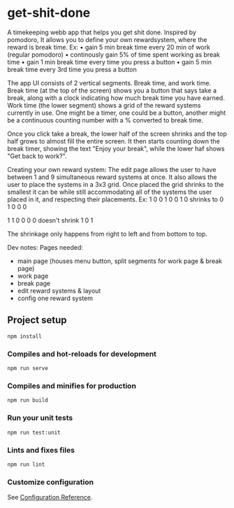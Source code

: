 # get-shit-done

A timekeeping webb app that helps you get shit done. Inspired by pomodoro, It allows you to define your own rewardsystem, where the reward is break time.
Ex:
• gain 5 min break time every 20 min of work (regular pomodoro)
• continously gain 5% of time spent working as break time
• gain 1 min break time every time you press a button
• gain 5 min break time every 3rd time you press a button

The app UI consists of 2 vertical segments. Break time, and work time. Break time (at the top of the screen) shows you a button that says take a break, along with a clock indicating how much break time you have earned.
Work time (the lower segment) shows a grid of the reward systems currently in use. One might be a timer, one could be a button, another might be a continuous counting number with a % converted to break time.

Once you click take a break, the lower half of the screen shrinks and the top half grows to almost fill the entire screen. It then starts counting down the break timer, showing the text "Enjoy your break", while the lower haf shows "Get back to work?".

Creating your own reward system:
The edit page allows the user to have between 1 and 9 simultaneous reward systems at once. It also allows the user to place the systems in a 3x3 grid. Once placed the grid shrinks to the smallest it can be while still accommodating all of the systems the user placed in it, and respecting their placements.
Ex:
1 0 0                     1 0
0 1 0  shrinks to 0 1
0 0 0

1 1 0
0 0 0  doesn't shrink
1 0 1

The shrinkage only happens from right to left and from bottom to top.

Dev notes:
Pages needed:

- main page (houses menu button, split segments for work page & break page)
- work page
- break page
- edit reward systems & layout
- config one reward system

## Project setup

```
npm install
```

### Compiles and hot-reloads for development

```
npm run serve
```

### Compiles and minifies for production

```
npm run build
```

### Run your unit tests

```
npm run test:unit
```

### Lints and fixes files

```
npm run lint
```

### Customize configuration

See [Configuration Reference](https://cli.vuejs.org/config/).

